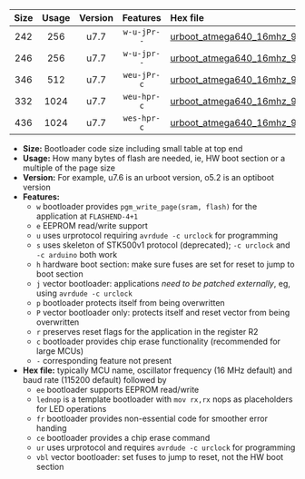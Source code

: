 |Size|Usage|Version|Features|Hex file|
|:-:|:-:|:-:|:-:|:--|
|242|256|u7.7|`w-u-jPr--`|[urboot_atmega640_16mhz_9600bps_lednop_ur_vbl.hex](https://raw.githubusercontent.com/stefanrueger/urboot.hex/main/mcus/atmega640/fcpu_16mhz/9600_bps/urboot_atmega640_16mhz_9600bps_lednop_ur_vbl.hex)|
|246|256|u7.7|`w-u-jpr--`|[urboot_atmega640_16mhz_9600bps_lednop_fr_ur_vbl.hex](https://raw.githubusercontent.com/stefanrueger/urboot.hex/main/mcus/atmega640/fcpu_16mhz/9600_bps/urboot_atmega640_16mhz_9600bps_lednop_fr_ur_vbl.hex)|
|346|512|u7.7|`weu-jPr-c`|[urboot_atmega640_16mhz_9600bps_ee_lednop_fr_ce_ur_vbl.hex](https://raw.githubusercontent.com/stefanrueger/urboot.hex/main/mcus/atmega640/fcpu_16mhz/9600_bps/urboot_atmega640_16mhz_9600bps_ee_lednop_fr_ce_ur_vbl.hex)|
|332|1024|u7.7|`weu-hpr-c`|[urboot_atmega640_16mhz_9600bps_ee_lednop_fr_ce_ur.hex](https://raw.githubusercontent.com/stefanrueger/urboot.hex/main/mcus/atmega640/fcpu_16mhz/9600_bps/urboot_atmega640_16mhz_9600bps_ee_lednop_fr_ce_ur.hex)|
|436|1024|u7.7|`wes-hpr-c`|[urboot_atmega640_16mhz_9600bps_ee_lednop_fr_ce.hex](https://raw.githubusercontent.com/stefanrueger/urboot.hex/main/mcus/atmega640/fcpu_16mhz/9600_bps/urboot_atmega640_16mhz_9600bps_ee_lednop_fr_ce.hex)|

- **Size:** Bootloader code size including small table at top end
- **Usage:** How many bytes of flash are needed, ie, HW boot section or a multiple of the page size
- **Version:** For example, u7.6 is an urboot version, o5.2 is an optiboot version
- **Features:**
  + `w` bootloader provides `pgm_write_page(sram, flash)` for the application at `FLASHEND-4+1`
  + `e` EEPROM read/write support
  + `u` uses urprotocol requiring `avrdude -c urclock` for programming
  + `s` uses skeleton of STK500v1 protocol (deprecated); `-c urclock` and `-c arduino` both work
  + `h` hardware boot section: make sure fuses are set for reset to jump to boot section
  + `j` vector bootloader: applications *need to be patched externally*, eg, using `avrdude -c urclock`
  + `p` bootloader protects itself from being overwritten
  + `P` vector bootloader only: protects itself and reset vector from being overwritten
  + `r` preserves reset flags for the application in the register R2
  + `c` bootloader provides chip erase functionality (recommended for large MCUs)
  + `-` corresponding feature not present
- **Hex file:** typically MCU name, oscillator frequency (16 MHz default) and baud rate (115200 default) followed by
  + `ee` bootloader supports EEPROM read/write
  + `lednop` is a template bootloader with `mov rx,rx` nops as placeholders for LED operations
  + `fr` bootloader provides non-essential code for smoother error handing
  + `ce` bootloader provides a chip erase command
  + `ur` uses urprotocol and requires `avrdude -c urclock` for programming
  + `vbl` vector bootloader: set fuses to jump to reset, not the HW boot section
